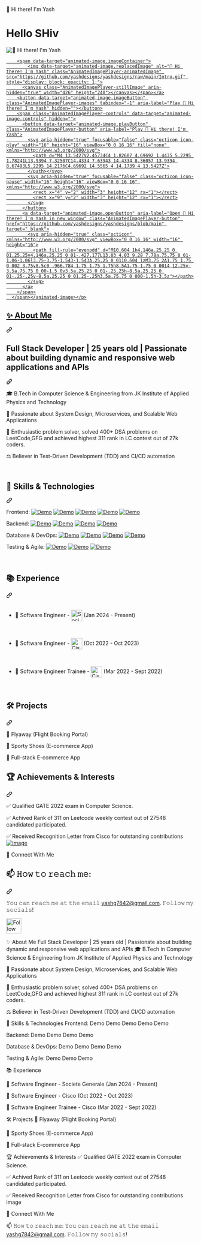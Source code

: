 👋 Hi there! I'm Yash
<h1>Hello SHiv </h1>
<article class="markdown-body entry-content container-lg" itemprop="text"><p dir="auto"><animated-image data-catalyst=""><a href="/yashdesigns/yashdesigns/blob/main" data-target="animated-image.originalLink"><img src="/yashdesigns/yashdesigns/raw/main/Intro.gif" alt="👋 Hi there! I'm Yash" title="👋 Hi there! I'm Yash" style="max-width: 100%; display: inline-block;" data-target="animated-image.originalImage"></a>
      <span class="AnimatedImagePlayer" data-target="animated-image.player" hidden="">
        <a data-target="animated-image.replacedLink" class="AnimatedImagePlayer-images" href="https://github.com/yashdesigns/yashdesigns/blob/main" target="_blank">
          
        <span data-target="animated-image.imageContainer">
            <img data-target="animated-image.replacedImage" alt="👋 Hi there! I'm Yash" class="AnimatedImagePlayer-animatedImage" src="https://github.com/yashdesigns/yashdesigns/raw/main/Intro.gif" style="display: block; opacity: 1;">
          <canvas class="AnimatedImagePlayer-stillImage" aria-hidden="true" width="426" height="240"></canvas></span></a>
        <button data-target="animated-image.imageButton" class="AnimatedImagePlayer-images" tabindex="-1" aria-label="Play 👋 Hi there! I'm Yash" hidden=""></button>
        <span class="AnimatedImagePlayer-controls" data-target="animated-image.controls" hidden="">
          <button data-target="animated-image.playButton" class="AnimatedImagePlayer-button" aria-label="Play 👋 Hi there! I'm Yash">
            <svg aria-hidden="true" focusable="false" class="octicon icon-play" width="16" height="16" viewBox="0 0 16 16" fill="none" xmlns="http://www.w3.org/2000/svg">
              <path d="M4 13.5427V2.45734C4 1.82607 4.69692 1.4435 5.2295 1.78241L13.9394 7.32507C14.4334 7.63943 14.4334 8.36057 13.9394 8.67493L5.2295 14.2176C4.69692 14.5565 4 14.1739 4 13.5427Z">
            </path></svg>
            <svg aria-hidden="true" focusable="false" class="octicon icon-pause" width="16" height="16" viewBox="0 0 16 16" xmlns="http://www.w3.org/2000/svg">
              <rect x="4" y="2" width="3" height="12" rx="1"></rect>
              <rect x="9" y="2" width="3" height="12" rx="1"></rect>
            </svg>
          </button>
          <a data-target="animated-image.openButton" aria-label="Open 👋 Hi there! I'm Yash in new window" class="AnimatedImagePlayer-button" href="https://github.com/yashdesigns/yashdesigns/blob/main" target="_blank">
            <svg aria-hidden="true" class="octicon" xmlns="http://www.w3.org/2000/svg" viewBox="0 0 16 16" width="16" height="16">
              <path fill-rule="evenodd" d="M10.604 1h4.146a.25.25 0 01.25.25v4.146a.25.25 0 01-.427.177L13.03 4.03 9.28 7.78a.75.75 0 01-1.06-1.06l3.75-3.75-1.543-1.543A.25.25 0 0110.604 1zM3.75 2A1.75 1.75 0 002 3.75v8.5c0 .966.784 1.75 1.75 1.75h8.5A1.75 1.75 0 0014 12.25v-3.5a.75.75 0 00-1.5 0v3.5a.25.25 0 01-.25.25h-8.5a.25.25 0 01-.25-.25v-8.5a.25.25 0 01.25-.25h3.5a.75.75 0 000-1.5h-3.5z"></path>
            </svg>
          </a>
        </span>
      </span></animated-image></p>
<div class="markdown-heading" dir="auto"><h1 tabindex="-1" class="heading-element" dir="auto">✨ About Me</h1><a id="user-content--about-me" class="anchor" aria-label="Permalink: ✨ About Me" href="#-about-me"><svg class="octicon octicon-link" viewBox="0 0 16 16" version="1.1" width="16" height="16" aria-hidden="true"><path d="m7.775 3.275 1.25-1.25a3.5 3.5 0 1 1 4.95 4.95l-2.5 2.5a3.5 3.5 0 0 1-4.95 0 .751.751 0 0 1 .018-1.042.751.751 0 0 1 1.042-.018 1.998 1.998 0 0 0 2.83 0l2.5-2.5a2.002 2.002 0 0 0-2.83-2.83l-1.25 1.25a.751.751 0 0 1-1.042-.018.751.751 0 0 1-.018-1.042Zm-4.69 9.64a1.998 1.998 0 0 0 2.83 0l1.25-1.25a.751.751 0 0 1 1.042.018.751.751 0 0 1 .018 1.042l-1.25 1.25a3.5 3.5 0 1 1-4.95-4.95l2.5-2.5a3.5 3.5 0 0 1 4.95 0 .751.751 0 0 1-.018 1.042.751.751 0 0 1-1.042.018 1.998 1.998 0 0 0-2.83 0l-2.5 2.5a1.998 1.998 0 0 0 0 2.83Z"></path></svg></a></div>
<div class="markdown-heading" dir="auto"><h2 tabindex="-1" class="heading-element" dir="auto">Full Stack Developer | 25 years old | Passionate about building dynamic and responsive web applications and APIs </h2><a id="user-content-full-stack-developer--25-years-old--passionate-about-building-dynamic-and-responsive-web-applications-and-apis-" class="anchor" aria-label="Permalink: Full Stack Developer | 25 years old | Passionate about building dynamic and responsive web applications and APIs " href="#full-stack-developer--25-years-old--passionate-about-building-dynamic-and-responsive-web-applications-and-apis-"><svg class="octicon octicon-link" viewBox="0 0 16 16" version="1.1" width="16" height="16" aria-hidden="true"><path d="m7.775 3.275 1.25-1.25a3.5 3.5 0 1 1 4.95 4.95l-2.5 2.5a3.5 3.5 0 0 1-4.95 0 .751.751 0 0 1 .018-1.042.751.751 0 0 1 1.042-.018 1.998 1.998 0 0 0 2.83 0l2.5-2.5a2.002 2.002 0 0 0-2.83-2.83l-1.25 1.25a.751.751 0 0 1-1.042-.018.751.751 0 0 1-.018-1.042Zm-4.69 9.64a1.998 1.998 0 0 0 2.83 0l1.25-1.25a.751.751 0 0 1 1.042.018.751.751 0 0 1 .018 1.042l-1.25 1.25a3.5 3.5 0 1 1-4.95-4.95l2.5-2.5a3.5 3.5 0 0 1 4.95 0 .751.751 0 0 1-.018 1.042.751.751 0 0 1-1.042.018 1.998 1.998 0 0 0-2.83 0l-2.5 2.5a1.998 1.998 0 0 0 0 2.83Z"></path></svg></a></div>
<p dir="auto">🎓 B.Tech in Computer Science &amp; Engineering from JK Institute of Applied Physics and Technology</p>
<p dir="auto">💪 Passionate about System Design, Microservices, and Scalable Web Applications</p>
<p dir="auto">🌟 Enthusiastic problem solver, solved 400+ DSA problems on LeetCode,GFG and achieved highest 311 rank in LC contest out of 27k coders.</p>
<p dir="auto">⚖️ Believer in Test-Driven Development (TDD) and CI/CD automation</p>
<br>
<div class="markdown-heading" dir="auto"><h2 tabindex="-1" class="heading-element" dir="auto">💪 Skills &amp; Technologies</h2><a id="user-content--skills--technologies" class="anchor" aria-label="Permalink: 💪 Skills &amp; Technologies" href="#-skills--technologies"><svg class="octicon octicon-link" viewBox="0 0 16 16" version="1.1" width="16" height="16" aria-hidden="true"><path d="m7.775 3.275 1.25-1.25a3.5 3.5 0 1 1 4.95 4.95l-2.5 2.5a3.5 3.5 0 0 1-4.95 0 .751.751 0 0 1 .018-1.042.751.751 0 0 1 1.042-.018 1.998 1.998 0 0 0 2.83 0l2.5-2.5a2.002 2.002 0 0 0-2.83-2.83l-1.25 1.25a.751.751 0 0 1-1.042-.018.751.751 0 0 1-.018-1.042Zm-4.69 9.64a1.998 1.998 0 0 0 2.83 0l1.25-1.25a.751.751 0 0 1 1.042.018.751.751 0 0 1 .018 1.042l-1.25 1.25a3.5 3.5 0 1 1-4.95-4.95l2.5-2.5a3.5 3.5 0 0 1 4.95 0 .751.751 0 0 1-.018 1.042.751.751 0 0 1-1.042.018 1.998 1.998 0 0 0-2.83 0l-2.5 2.5a1.998 1.998 0 0 0 0 2.83Z"></path></svg></a></div>
<p dir="auto">Frontend:
<a target="_blank" rel="noopener noreferrer nofollow" href="https://camo.githubusercontent.com/9bbd4c2b5f7cda139d91d34caa14392df56353ca55e19b58184610aa8b123854/68747470733a2f2f696d672e736869656c64732e696f2f62616467652f4a6176615363726970742d3332333333303f7374796c653d666f722d7468652d6261646765266c6f676f3d6a617661736372697074266c6f676f436f6c6f723d463744463145"><img src="https://camo.githubusercontent.com/9bbd4c2b5f7cda139d91d34caa14392df56353ca55e19b58184610aa8b123854/68747470733a2f2f696d672e736869656c64732e696f2f62616467652f4a6176615363726970742d3332333333303f7374796c653d666f722d7468652d6261646765266c6f676f3d6a617661736372697074266c6f676f436f6c6f723d463744463145" alt="Demo" data-canonical-src="https://img.shields.io/badge/JavaScript-323330?style=for-the-badge&amp;logo=javascript&amp;logoColor=F7DF1E" style="max-width: 100%;"></a>
<a target="_blank" rel="noopener noreferrer nofollow" href="https://camo.githubusercontent.com/8e77945348567678f7ac7879dfb294400492ed429d16392c98db21a7c00934d2/68747470733a2f2f696d672e736869656c64732e696f2f62616467652f547970655363726970742d3030374143433f7374796c653d666f722d7468652d6261646765266c6f676f3d74797065736372697074266c6f676f436f6c6f723d7768697465"><img src="https://camo.githubusercontent.com/8e77945348567678f7ac7879dfb294400492ed429d16392c98db21a7c00934d2/68747470733a2f2f696d672e736869656c64732e696f2f62616467652f547970655363726970742d3030374143433f7374796c653d666f722d7468652d6261646765266c6f676f3d74797065736372697074266c6f676f436f6c6f723d7768697465" alt="Demo" data-canonical-src="https://img.shields.io/badge/TypeScript-007ACC?style=for-the-badge&amp;logo=typescript&amp;logoColor=white" style="max-width: 100%;"></a>
<a target="_blank" rel="noopener noreferrer nofollow" href="https://camo.githubusercontent.com/10c7a8fa2cf317cc7c4af6f13efac086a9f0ea010f0dfc746c94e5cde310b339/68747470733a2f2f696d672e736869656c64732e696f2f62616467652f48544d4c352d4533344632363f7374796c653d666f722d7468652d6261646765266c6f676f3d68746d6c35266c6f676f436f6c6f723d7768697465"><img src="https://camo.githubusercontent.com/10c7a8fa2cf317cc7c4af6f13efac086a9f0ea010f0dfc746c94e5cde310b339/68747470733a2f2f696d672e736869656c64732e696f2f62616467652f48544d4c352d4533344632363f7374796c653d666f722d7468652d6261646765266c6f676f3d68746d6c35266c6f676f436f6c6f723d7768697465" alt="Demo" data-canonical-src="https://img.shields.io/badge/HTML5-E34F26?style=for-the-badge&amp;logo=html5&amp;logoColor=white" style="max-width: 100%;"></a>
<a target="_blank" rel="noopener noreferrer nofollow" href="https://camo.githubusercontent.com/001d4637c08910acf414f12a1682879a1f99867f6f9a3550f0541e7d03dd34a2/68747470733a2f2f696d672e736869656c64732e696f2f62616467652f435353332d3135373242363f7374796c653d666f722d7468652d6261646765266c6f676f3d63737333266c6f676f436f6c6f723d7768697465"><img src="https://camo.githubusercontent.com/001d4637c08910acf414f12a1682879a1f99867f6f9a3550f0541e7d03dd34a2/68747470733a2f2f696d672e736869656c64732e696f2f62616467652f435353332d3135373242363f7374796c653d666f722d7468652d6261646765266c6f676f3d63737333266c6f676f436f6c6f723d7768697465" alt="Demo" data-canonical-src="https://img.shields.io/badge/CSS3-1572B6?style=for-the-badge&amp;logo=css3&amp;logoColor=white" style="max-width: 100%;"></a>
<a target="_blank" rel="noopener noreferrer nofollow" href="https://camo.githubusercontent.com/4fe494a4b3245a35f6ce9d4109dd6c28beb533061d7c56ccdad5558a2628c1de/68747470733a2f2f696d672e736869656c64732e696f2f62616467652f52656163742d3636333339393f7374796c653d666f722d7468652d6261646765266c6f676f3d7265616374266c6f676f436f6c6f723d363144414642"><img src="https://camo.githubusercontent.com/4fe494a4b3245a35f6ce9d4109dd6c28beb533061d7c56ccdad5558a2628c1de/68747470733a2f2f696d672e736869656c64732e696f2f62616467652f52656163742d3636333339393f7374796c653d666f722d7468652d6261646765266c6f676f3d7265616374266c6f676f436f6c6f723d363144414642" alt="Demo" data-canonical-src="https://img.shields.io/badge/React-663399?style=for-the-badge&amp;logo=react&amp;logoColor=61DAFB" style="max-width: 100%;"></a>
<br></p>
<p dir="auto">Backend:
<a target="_blank" rel="noopener noreferrer nofollow" href="https://camo.githubusercontent.com/011a4e2bb803e4ae1111f9d1bf17e9619952a0d1fc7d0ee625f85fc12ad6ffa5/68747470733a2f2f696d672e736869656c64732e696f2f62616467652f4a6176612d4544384230303f7374796c653d666f722d7468652d6261646765266c6f676f3d6f70656e6a646b266c6f676f436f6c6f723d7768697465"><img src="https://camo.githubusercontent.com/011a4e2bb803e4ae1111f9d1bf17e9619952a0d1fc7d0ee625f85fc12ad6ffa5/68747470733a2f2f696d672e736869656c64732e696f2f62616467652f4a6176612d4544384230303f7374796c653d666f722d7468652d6261646765266c6f676f3d6f70656e6a646b266c6f676f436f6c6f723d7768697465" alt="Demo" data-canonical-src="https://img.shields.io/badge/Java-ED8B00?style=for-the-badge&amp;logo=openjdk&amp;logoColor=white" style="max-width: 100%;"></a>
<a target="_blank" rel="noopener noreferrer nofollow" href="https://camo.githubusercontent.com/0eca6769e181842d27850c17afc037ecf3f09ba26a1b508c6854d0cce31694cb/68747470733a2f2f696d672e736869656c64732e696f2f62616467652f537072696e672d3644423333463f7374796c653d666f722d7468652d6261646765266c6f676f3d737072696e67266c6f676f436f6c6f723d7768697465"><img src="https://camo.githubusercontent.com/0eca6769e181842d27850c17afc037ecf3f09ba26a1b508c6854d0cce31694cb/68747470733a2f2f696d672e736869656c64732e696f2f62616467652f537072696e672d3644423333463f7374796c653d666f722d7468652d6261646765266c6f676f3d737072696e67266c6f676f436f6c6f723d7768697465" alt="Demo" data-canonical-src="https://img.shields.io/badge/Spring-6DB33F?style=for-the-badge&amp;logo=spring&amp;logoColor=white" style="max-width: 100%;"></a>
<a target="_blank" rel="noopener noreferrer nofollow" href="https://camo.githubusercontent.com/1614d22782c433dbe856a53607aa440e0c5e3304f3fcae2687000ce83f47b2b2/68747470733a2f2f696d672e736869656c64732e696f2f62616467652f537072696e675f53656375726974792d3644423333463f7374796c653d666f722d7468652d6261646765266c6f676f3d537072696e672d5365637572697479266c6f676f436f6c6f723d7768697465"><img src="https://camo.githubusercontent.com/1614d22782c433dbe856a53607aa440e0c5e3304f3fcae2687000ce83f47b2b2/68747470733a2f2f696d672e736869656c64732e696f2f62616467652f537072696e675f53656375726974792d3644423333463f7374796c653d666f722d7468652d6261646765266c6f676f3d537072696e672d5365637572697479266c6f676f436f6c6f723d7768697465" alt="Demo" data-canonical-src="https://img.shields.io/badge/Spring_Security-6DB33F?style=for-the-badge&amp;logo=Spring-Security&amp;logoColor=white" style="max-width: 100%;"></a>
<a target="_blank" rel="noopener noreferrer nofollow" href="https://camo.githubusercontent.com/b0223dc941b9e1ddf32695517d822430e5cff521eb46d70015c34749114d7c65/68747470733a2f2f696d672e736869656c64732e696f2f62616467652f48696265726e6174652d3539363636433f7374796c653d666f722d7468652d6261646765266c6f676f3d48696265726e617465266c6f676f436f6c6f723d7768697465"><img src="https://camo.githubusercontent.com/b0223dc941b9e1ddf32695517d822430e5cff521eb46d70015c34749114d7c65/68747470733a2f2f696d672e736869656c64732e696f2f62616467652f48696265726e6174652d3539363636433f7374796c653d666f722d7468652d6261646765266c6f676f3d48696265726e617465266c6f676f436f6c6f723d7768697465" alt="Demo" data-canonical-src="https://img.shields.io/badge/Hibernate-59666C?style=for-the-badge&amp;logo=Hibernate&amp;logoColor=white" style="max-width: 100%;"></a>
<br></p>
<p dir="auto">Database &amp; DevOps:
<a target="_blank" rel="noopener noreferrer nofollow" href="https://camo.githubusercontent.com/2449c5a2427e05c09b843029cff7898df305c5697bbe64c7c12f1ccdc99c2705/68747470733a2f2f696d672e736869656c64732e696f2f62616467652f4d7953514c2d3030303030463f7374796c653d666f722d7468652d6261646765266c6f676f3d6d7973716c266c6f676f436f6c6f723d7768697465"><img src="https://camo.githubusercontent.com/2449c5a2427e05c09b843029cff7898df305c5697bbe64c7c12f1ccdc99c2705/68747470733a2f2f696d672e736869656c64732e696f2f62616467652f4d7953514c2d3030303030463f7374796c653d666f722d7468652d6261646765266c6f676f3d6d7973716c266c6f676f436f6c6f723d7768697465" alt="Demo" data-canonical-src="https://img.shields.io/badge/MySQL-00000F?style=for-the-badge&amp;logo=mysql&amp;logoColor=white" style="max-width: 100%;"></a>
<a target="_blank" rel="noopener noreferrer nofollow" href="https://camo.githubusercontent.com/4aed80090cf6326364d8fbc173e9d307293da717b071823b37d3514afcbcd98e/68747470733a2f2f696d672e736869656c64732e696f2f62616467652f506f737467726553514c2d3331363139323f7374796c653d666f722d7468652d6261646765266c6f676f3d706f737467726573716c266c6f676f436f6c6f723d7768697465"><img src="https://camo.githubusercontent.com/4aed80090cf6326364d8fbc173e9d307293da717b071823b37d3514afcbcd98e/68747470733a2f2f696d672e736869656c64732e696f2f62616467652f506f737467726553514c2d3331363139323f7374796c653d666f722d7468652d6261646765266c6f676f3d706f737467726573716c266c6f676f436f6c6f723d7768697465" alt="Demo" data-canonical-src="https://img.shields.io/badge/PostgreSQL-316192?style=for-the-badge&amp;logo=postgresql&amp;logoColor=white" style="max-width: 100%;"></a>
<a target="_blank" rel="noopener noreferrer nofollow" href="https://camo.githubusercontent.com/7b3413138bcae5072308005d6aa3cabc21f1c82f60d8cf06807732fa8b9894bf/68747470733a2f2f696d672e736869656c64732e696f2f62616467652f4d6f6e676f44422d3445413934423f7374796c653d666f722d7468652d6261646765266c6f676f3d6d6f6e676f6462266c6f676f436f6c6f723d7768697465"><img src="https://camo.githubusercontent.com/7b3413138bcae5072308005d6aa3cabc21f1c82f60d8cf06807732fa8b9894bf/68747470733a2f2f696d672e736869656c64732e696f2f62616467652f4d6f6e676f44422d3445413934423f7374796c653d666f722d7468652d6261646765266c6f676f3d6d6f6e676f6462266c6f676f436f6c6f723d7768697465" alt="Demo" data-canonical-src="https://img.shields.io/badge/MongoDB-4EA94B?style=for-the-badge&amp;logo=mongodb&amp;logoColor=white" style="max-width: 100%;"></a>
<a target="_blank" rel="noopener noreferrer nofollow" href="https://camo.githubusercontent.com/f1ffe7543ca3809a6d3ef2e233e2f1de3f616f1d77bef3f1fabbd8f40dae079e/68747470733a2f2f696d672e736869656c64732e696f2f62616467652f416d617a6f6e5f4157532d3233324633453f7374796c653d666f722d7468652d6261646765266c6f676f3d616d617a6f6e2d617773266c6f676f436f6c6f723d7768697465"><img src="https://camo.githubusercontent.com/f1ffe7543ca3809a6d3ef2e233e2f1de3f616f1d77bef3f1fabbd8f40dae079e/68747470733a2f2f696d672e736869656c64732e696f2f62616467652f416d617a6f6e5f4157532d3233324633453f7374796c653d666f722d7468652d6261646765266c6f676f3d616d617a6f6e2d617773266c6f676f436f6c6f723d7768697465" alt="Demo" data-canonical-src="https://img.shields.io/badge/Amazon_AWS-232F3E?style=for-the-badge&amp;logo=amazon-aws&amp;logoColor=white" style="max-width: 100%;"></a>
<br></p>
<p dir="auto">Testing &amp; Agile:
<a target="_blank" rel="noopener noreferrer nofollow" href="https://camo.githubusercontent.com/53c571735626cf97e31584088abdeb540b44a0de7665f258a646546464fabe83/68747470733a2f2f696d672e736869656c64732e696f2f62616467652f4a6573742d3332333333303f7374796c653d666f722d7468652d6261646765266c6f676f3d4a657374266c6f676f436f6c6f723d7768697465"><img src="https://camo.githubusercontent.com/53c571735626cf97e31584088abdeb540b44a0de7665f258a646546464fabe83/68747470733a2f2f696d672e736869656c64732e696f2f62616467652f4a6573742d3332333333303f7374796c653d666f722d7468652d6261646765266c6f676f3d4a657374266c6f676f436f6c6f723d7768697465" alt="Demo" data-canonical-src="https://img.shields.io/badge/Jest-323330?style=for-the-badge&amp;logo=Jest&amp;logoColor=white" style="max-width: 100%;"></a>
<a target="_blank" rel="noopener noreferrer nofollow" href="https://camo.githubusercontent.com/25ad94622ba248fcd7f0c163bea0bef9c6fac34afa82b2b80b05c01613b3caf7/68747470733a2f2f696d672e736869656c64732e696f2f62616467652f4b61726174652d3644423333463f7374796c653d666f722d7468652d6261646765266c6f676f3d4b6172617465266c6f676f436f6c6f723d7768697465"><img src="https://camo.githubusercontent.com/25ad94622ba248fcd7f0c163bea0bef9c6fac34afa82b2b80b05c01613b3caf7/68747470733a2f2f696d672e736869656c64732e696f2f62616467652f4b61726174652d3644423333463f7374796c653d666f722d7468652d6261646765266c6f676f3d4b6172617465266c6f676f436f6c6f723d7768697465" alt="Demo" data-canonical-src="https://img.shields.io/badge/Karate-6DB33F?style=for-the-badge&amp;logo=Karate&amp;logoColor=white" style="max-width: 100%;"></a>
<a target="_blank" rel="noopener noreferrer nofollow" href="https://camo.githubusercontent.com/a5022baf6edcceb41cc7932001e53f70b603d880779201ab0d2538a8d433f0cb/68747470733a2f2f696d672e736869656c64732e696f2f62616467652f4669746e657373652d4544384230303f7374796c653d666f722d7468652d6261646765266c6f676f3d4669746e65737365266c6f676f436f6c6f723d726564"><img src="https://camo.githubusercontent.com/a5022baf6edcceb41cc7932001e53f70b603d880779201ab0d2538a8d433f0cb/68747470733a2f2f696d672e736869656c64732e696f2f62616467652f4669746e657373652d4544384230303f7374796c653d666f722d7468652d6261646765266c6f676f3d4669746e65737365266c6f676f436f6c6f723d726564" alt="Demo" data-canonical-src="https://img.shields.io/badge/Fitnesse-ED8B00?style=for-the-badge&amp;logo=Fitnesse&amp;logoColor=red" style="max-width: 100%;"></a></p>
<br>
<div class="markdown-heading" dir="auto"><h2 tabindex="-1" class="heading-element" dir="auto">📚 Experience</h2><a id="user-content--experience" class="anchor" aria-label="Permalink: 📚 Experience" href="#-experience"><svg class="octicon octicon-link" viewBox="0 0 16 16" version="1.1" width="16" height="16" aria-hidden="true"><path d="m7.775 3.275 1.25-1.25a3.5 3.5 0 1 1 4.95 4.95l-2.5 2.5a3.5 3.5 0 0 1-4.95 0 .751.751 0 0 1 .018-1.042.751.751 0 0 1 1.042-.018 1.998 1.998 0 0 0 2.83 0l2.5-2.5a2.002 2.002 0 0 0-2.83-2.83l-1.25 1.25a.751.751 0 0 1-1.042-.018.751.751 0 0 1-.018-1.042Zm-4.69 9.64a1.998 1.998 0 0 0 2.83 0l1.25-1.25a.751.751 0 0 1 1.042.018.751.751 0 0 1 .018 1.042l-1.25 1.25a3.5 3.5 0 1 1-4.95-4.95l2.5-2.5a3.5 3.5 0 0 1 4.95 0 .751.751 0 0 1-.018 1.042.751.751 0 0 1-1.042.018 1.998 1.998 0 0 0-2.83 0l-2.5 2.5a1.998 1.998 0 0 0 0 2.83Z"></path></svg></a></div>
<br>
<ul dir="auto">
<li>💼 Software Engineer - <a href="https://github.com/societe-generale"><img src="https://private-user-images.githubusercontent.com/101132572/408864391-04c5e437-a93a-41ed-a121-8a2290c8799d.png?jwt=eyJhbGciOiJIUzI1NiIsInR5cCI6IkpXVCJ9.eyJpc3MiOiJnaXRodWIuY29tIiwiYXVkIjoicmF3LmdpdGh1YnVzZXJjb250ZW50LmNvbSIsImtleSI6ImtleTUiLCJleHAiOjE3NDYzNDI3MzEsIm5iZiI6MTc0NjM0MjQzMSwicGF0aCI6Ii8xMDExMzI1NzIvNDA4ODY0MzkxLTA0YzVlNDM3LWE5M2EtNDFlZC1hMTIxLThhMjI5MGM4Nzk5ZC5wbmc_WC1BbXotQWxnb3JpdGhtPUFXUzQtSE1BQy1TSEEyNTYmWC1BbXotQ3JlZGVudGlhbD1BS0lBVkNPRFlMU0E1M1BRSzRaQSUyRjIwMjUwNTA0JTJGdXMtZWFzdC0xJTJGczMlMkZhd3M0X3JlcXVlc3QmWC1BbXotRGF0ZT0yMDI1MDUwNFQwNzA3MTFaJlgtQW16LUV4cGlyZXM9MzAwJlgtQW16LVNpZ25hdHVyZT0yZGUzYmRiNGQ2YTI1NDdhOTk0Mzg4MTQ1NzQzMWJjMDc4ODAzMDQwYjE2MTlmNzZjYTkzOWFiYWM1ODBhZjk4JlgtQW16LVNpZ25lZEhlYWRlcnM9aG9zdCJ9.8X3lEZlFPfD-Z6ARbXjw-17NgbYdsvGokf0PRqkZDRk" height="30em" align="center" alt="Societe Generale" title="Societe Generale" secured-asset-link="" style="max-width: 100%;"></a> (Jan 2024 - Present)</li>
</ul>
<br>
<ul dir="auto">
<li>💼 Software Engineer - <a href="https://github.com/cisco"><img src="https://private-user-images.githubusercontent.com/101132572/408864815-44ba3383-a037-4165-adf1-109ab58baf47.png?jwt=eyJhbGciOiJIUzI1NiIsInR5cCI6IkpXVCJ9.eyJpc3MiOiJnaXRodWIuY29tIiwiYXVkIjoicmF3LmdpdGh1YnVzZXJjb250ZW50LmNvbSIsImtleSI6ImtleTUiLCJleHAiOjE3NDYzNDI3MzEsIm5iZiI6MTc0NjM0MjQzMSwicGF0aCI6Ii8xMDExMzI1NzIvNDA4ODY0ODE1LTQ0YmEzMzgzLWEwMzctNDE2NS1hZGYxLTEwOWFiNThiYWY0Ny5wbmc_WC1BbXotQWxnb3JpdGhtPUFXUzQtSE1BQy1TSEEyNTYmWC1BbXotQ3JlZGVudGlhbD1BS0lBVkNPRFlMU0E1M1BRSzRaQSUyRjIwMjUwNTA0JTJGdXMtZWFzdC0xJTJGczMlMkZhd3M0X3JlcXVlc3QmWC1BbXotRGF0ZT0yMDI1MDUwNFQwNzA3MTFaJlgtQW16LUV4cGlyZXM9MzAwJlgtQW16LVNpZ25hdHVyZT05YzY1OTAxNjBjNzdiOWVhNDhhODVlYTJiOGMyNzlmMWMxMzRjNDExM2M2MmNmODAwOTIzM2U2ZDJlY2Q1ZTFhJlgtQW16LVNpZ25lZEhlYWRlcnM9aG9zdCJ9.3Q5j_XU4i4l6DL9K5xwO8wo27PS2BE4UjWeB_6lEVlM" height="30em" align="center" alt="Cisco" title="Cisco" secured-asset-link="" style="max-width: 100%;"></a>  (Oct 2022 - Oct 2023)</li>
</ul>
<br>
<ul dir="auto">
<li>💼 Software Engineer Trainee - <a href="https://github.com/cisco"><img src="https://private-user-images.githubusercontent.com/101132572/408865052-f0346066-7a2a-49d7-a233-ecd0cfc058fb.png?jwt=eyJhbGciOiJIUzI1NiIsInR5cCI6IkpXVCJ9.eyJpc3MiOiJnaXRodWIuY29tIiwiYXVkIjoicmF3LmdpdGh1YnVzZXJjb250ZW50LmNvbSIsImtleSI6ImtleTUiLCJleHAiOjE3NDYzNDI3MzEsIm5iZiI6MTc0NjM0MjQzMSwicGF0aCI6Ii8xMDExMzI1NzIvNDA4ODY1MDUyLWYwMzQ2MDY2LTdhMmEtNDlkNy1hMjMzLWVjZDBjZmMwNThmYi5wbmc_WC1BbXotQWxnb3JpdGhtPUFXUzQtSE1BQy1TSEEyNTYmWC1BbXotQ3JlZGVudGlhbD1BS0lBVkNPRFlMU0E1M1BRSzRaQSUyRjIwMjUwNTA0JTJGdXMtZWFzdC0xJTJGczMlMkZhd3M0X3JlcXVlc3QmWC1BbXotRGF0ZT0yMDI1MDUwNFQwNzA3MTFaJlgtQW16LUV4cGlyZXM9MzAwJlgtQW16LVNpZ25hdHVyZT1hNzNiMDdhMTMzMDhkM2FkZTQ1OWQyNGQwNmIzZjkyMDI2ZmU3OWQyMGRjYmI4YmJhOGJkY2UyMjA4NWMzYTc0JlgtQW16LVNpZ25lZEhlYWRlcnM9aG9zdCJ9.kjh81WdNG-0Z8WOAWAjK2O7o3SHkvEbN1JUci9EbDYI" height="30em" align="center" alt="Cisco" title="Monotype" secured-asset-link="" style="max-width: 100%;"></a> (Mar 2022 - Sept 2022)</li>
</ul>
<br>
<div class="markdown-heading" dir="auto"><h2 tabindex="-1" class="heading-element" dir="auto">🛠️ Projects</h2><a id="user-content-️-projects" class="anchor" aria-label="Permalink: 🛠️ Projects" href="#️-projects"><svg class="octicon octicon-link" viewBox="0 0 16 16" version="1.1" width="16" height="16" aria-hidden="true"><path d="m7.775 3.275 1.25-1.25a3.5 3.5 0 1 1 4.95 4.95l-2.5 2.5a3.5 3.5 0 0 1-4.95 0 .751.751 0 0 1 .018-1.042.751.751 0 0 1 1.042-.018 1.998 1.998 0 0 0 2.83 0l2.5-2.5a2.002 2.002 0 0 0-2.83-2.83l-1.25 1.25a.751.751 0 0 1-1.042-.018.751.751 0 0 1-.018-1.042Zm-4.69 9.64a1.998 1.998 0 0 0 2.83 0l1.25-1.25a.751.751 0 0 1 1.042.018.751.751 0 0 1 .018 1.042l-1.25 1.25a3.5 3.5 0 1 1-4.95-4.95l2.5-2.5a3.5 3.5 0 0 1 4.95 0 .751.751 0 0 1-.018 1.042.751.751 0 0 1-1.042.018 1.998 1.998 0 0 0-2.83 0l-2.5 2.5a1.998 1.998 0 0 0 0 2.83Z"></path></svg></a></div>
<p dir="auto">🚀 Flyaway (Flight Booking Portal)</p>
<p dir="auto">🌟 Sporty Shoes (E-commerce App)</p>
<p dir="auto">🛒 Full-stack E-commerce App</p>
<div class="markdown-heading" dir="auto"><h2 tabindex="-1" class="heading-element" dir="auto">🏆 Achievements &amp; Interests</h2><a id="user-content--achievements--interests" class="anchor" aria-label="Permalink: 🏆 Achievements &amp; Interests" href="#-achievements--interests"><svg class="octicon octicon-link" viewBox="0 0 16 16" version="1.1" width="16" height="16" aria-hidden="true"><path d="m7.775 3.275 1.25-1.25a3.5 3.5 0 1 1 4.95 4.95l-2.5 2.5a3.5 3.5 0 0 1-4.95 0 .751.751 0 0 1 .018-1.042.751.751 0 0 1 1.042-.018 1.998 1.998 0 0 0 2.83 0l2.5-2.5a2.002 2.002 0 0 0-2.83-2.83l-1.25 1.25a.751.751 0 0 1-1.042-.018.751.751 0 0 1-.018-1.042Zm-4.69 9.64a1.998 1.998 0 0 0 2.83 0l1.25-1.25a.751.751 0 0 1 1.042.018.751.751 0 0 1 .018 1.042l-1.25 1.25a3.5 3.5 0 1 1-4.95-4.95l2.5-2.5a3.5 3.5 0 0 1 4.95 0 .751.751 0 0 1-.018 1.042.751.751 0 0 1-1.042.018 1.998 1.998 0 0 0-2.83 0l-2.5 2.5a1.998 1.998 0 0 0 0 2.83Z"></path></svg></a></div>
<p dir="auto">✅ Qualified GATE 2022 exam in Computer Science.</p>
<p dir="auto">✅ Achived Rank of 311 on Leetcode weekly contest out of 27548 candidated participated.</p>
<p dir="auto">✅ Received Recognition Letter from Cisco for outstanding contributions
<a target="_blank" rel="noopener noreferrer" href="https://private-user-images.githubusercontent.com/101132572/408879284-6503b43c-06dc-485a-ba84-0d8e4a7a3da4.png?jwt=eyJhbGciOiJIUzI1NiIsInR5cCI6IkpXVCJ9.eyJpc3MiOiJnaXRodWIuY29tIiwiYXVkIjoicmF3LmdpdGh1YnVzZXJjb250ZW50LmNvbSIsImtleSI6ImtleTUiLCJleHAiOjE3NDYzNDI3MzEsIm5iZiI6MTc0NjM0MjQzMSwicGF0aCI6Ii8xMDExMzI1NzIvNDA4ODc5Mjg0LTY1MDNiNDNjLTA2ZGMtNDg1YS1iYTg0LTBkOGU0YTdhM2RhNC5wbmc_WC1BbXotQWxnb3JpdGhtPUFXUzQtSE1BQy1TSEEyNTYmWC1BbXotQ3JlZGVudGlhbD1BS0lBVkNPRFlMU0E1M1BRSzRaQSUyRjIwMjUwNTA0JTJGdXMtZWFzdC0xJTJGczMlMkZhd3M0X3JlcXVlc3QmWC1BbXotRGF0ZT0yMDI1MDUwNFQwNzA3MTFaJlgtQW16LUV4cGlyZXM9MzAwJlgtQW16LVNpZ25hdHVyZT1iNWQ0OGQ1ZmFkMzI1ZjYzYjJkNjdmNmIxYWI4ZjU0YjBlYTE3NjFiMzU0NThlNzUyMGI1NGE2ZDJkNWFiODc1JlgtQW16LVNpZ25lZEhlYWRlcnM9aG9zdCJ9.B_F-IJtafIgRxF98r8wAABlpPj9Y_RWebIwc4abVjbI"><img src="https://private-user-images.githubusercontent.com/101132572/408879284-6503b43c-06dc-485a-ba84-0d8e4a7a3da4.png?jwt=eyJhbGciOiJIUzI1NiIsInR5cCI6IkpXVCJ9.eyJpc3MiOiJnaXRodWIuY29tIiwiYXVkIjoicmF3LmdpdGh1YnVzZXJjb250ZW50LmNvbSIsImtleSI6ImtleTUiLCJleHAiOjE3NDYzNDI3MzEsIm5iZiI6MTc0NjM0MjQzMSwicGF0aCI6Ii8xMDExMzI1NzIvNDA4ODc5Mjg0LTY1MDNiNDNjLTA2ZGMtNDg1YS1iYTg0LTBkOGU0YTdhM2RhNC5wbmc_WC1BbXotQWxnb3JpdGhtPUFXUzQtSE1BQy1TSEEyNTYmWC1BbXotQ3JlZGVudGlhbD1BS0lBVkNPRFlMU0E1M1BRSzRaQSUyRjIwMjUwNTA0JTJGdXMtZWFzdC0xJTJGczMlMkZhd3M0X3JlcXVlc3QmWC1BbXotRGF0ZT0yMDI1MDUwNFQwNzA3MTFaJlgtQW16LUV4cGlyZXM9MzAwJlgtQW16LVNpZ25hdHVyZT1iNWQ0OGQ1ZmFkMzI1ZjYzYjJkNjdmNmIxYWI4ZjU0YjBlYTE3NjFiMzU0NThlNzUyMGI1NGE2ZDJkNWFiODc1JlgtQW16LVNpZ25lZEhlYWRlcnM9aG9zdCJ9.B_F-IJtafIgRxF98r8wAABlpPj9Y_RWebIwc4abVjbI" alt="image" style="max-width: 100%;"></a></p>
<p dir="auto">👤 Connect With Me</p>
<div class="markdown-heading" dir="auto"><h2 tabindex="-1" class="heading-element" dir="auto">📫 𝙷𝚘𝚠 𝚝𝚘 𝚛𝚎𝚊𝚌𝚑 𝚖𝚎:</h2><a id="user-content--𝙷𝚘𝚠-𝚝𝚘-𝚛𝚎𝚊𝚌𝚑-𝚖𝚎" class="anchor" aria-label="Permalink: 📫 𝙷𝚘𝚠 𝚝𝚘 𝚛𝚎𝚊𝚌𝚑 𝚖𝚎:" href="#-𝙷𝚘𝚠-𝚝𝚘-𝚛𝚎𝚊𝚌𝚑-𝚖𝚎"><svg class="octicon octicon-link" viewBox="0 0 16 16" version="1.1" width="16" height="16" aria-hidden="true"><path d="m7.775 3.275 1.25-1.25a3.5 3.5 0 1 1 4.95 4.95l-2.5 2.5a3.5 3.5 0 0 1-4.95 0 .751.751 0 0 1 .018-1.042.751.751 0 0 1 1.042-.018 1.998 1.998 0 0 0 2.83 0l2.5-2.5a2.002 2.002 0 0 0-2.83-2.83l-1.25 1.25a.751.751 0 0 1-1.042-.018.751.751 0 0 1-.018-1.042Zm-4.69 9.64a1.998 1.998 0 0 0 2.83 0l1.25-1.25a.751.751 0 0 1 1.042.018.751.751 0 0 1 .018 1.042l-1.25 1.25a3.5 3.5 0 1 1-4.95-4.95l2.5-2.5a3.5 3.5 0 0 1 4.95 0 .751.751 0 0 1-.018 1.042.751.751 0 0 1-1.042.018 1.998 1.998 0 0 0-2.83 0l-2.5 2.5a1.998 1.998 0 0 0 0 2.83Z"></path></svg></a></div>
<p dir="auto">𝚈𝚘𝚞 𝚌𝚊𝚗 𝚛𝚎𝚊𝚌𝚑 𝚖𝚎 𝚊𝚝 𝚝𝚑𝚎 𝚎𝚖𝚊𝚒𝚕 <a href="mailto:yashg7842@gmail.com">yashg7842@gmail.com</a>. 𝙵𝚘𝚕𝚕𝚘𝚠 𝚖𝚢 𝚜𝚘𝚌𝚒𝚊𝚕𝚜!</p>
<p dir="auto"><a href="https://www.linkedin.com/in/yash-cisco" rel="nofollow"><img src="https://private-user-images.githubusercontent.com/101132572/408879474-0834dc90-aaef-4109-9cee-19009060344f.png?jwt=eyJhbGciOiJIUzI1NiIsInR5cCI6IkpXVCJ9.eyJpc3MiOiJnaXRodWIuY29tIiwiYXVkIjoicmF3LmdpdGh1YnVzZXJjb250ZW50LmNvbSIsImtleSI6ImtleTUiLCJleHAiOjE3NDYzNDI3MzEsIm5iZiI6MTc0NjM0MjQzMSwicGF0aCI6Ii8xMDExMzI1NzIvNDA4ODc5NDc0LTA4MzRkYzkwLWFhZWYtNDEwOS05Y2VlLTE5MDA5MDYwMzQ0Zi5wbmc_WC1BbXotQWxnb3JpdGhtPUFXUzQtSE1BQy1TSEEyNTYmWC1BbXotQ3JlZGVudGlhbD1BS0lBVkNPRFlMU0E1M1BRSzRaQSUyRjIwMjUwNTA0JTJGdXMtZWFzdC0xJTJGczMlMkZhd3M0X3JlcXVlc3QmWC1BbXotRGF0ZT0yMDI1MDUwNFQwNzA3MTFaJlgtQW16LUV4cGlyZXM9MzAwJlgtQW16LVNpZ25hdHVyZT0xNjI1M2I5YTFiNmY2YWUwYmMwYmE3MzI0YjI5N2MwNzkzODAwNzZlNTBlYjVmY2NkNGZlZDAyYTI5OWQyZjZjJlgtQW16LVNpZ25lZEhlYWRlcnM9aG9zdCJ9.-kjsdhFpA2Caaj5z-P6fC6J33BLlKgRJqWX5n0L1OGk" height="40em" align="center" alt="Follow Raymo111 on LinkedIn" title="Follow yash on LinkedIn" secured-asset-link="" style="max-width: 100%;"></a></p>
</article>

✨ About Me
Full Stack Developer | 25 years old | Passionate about building dynamic and responsive web applications and APIs
🎓 B.Tech in Computer Science & Engineering from JK Institute of Applied Physics and Technology

💪 Passionate about System Design, Microservices, and Scalable Web Applications

🌟 Enthusiastic problem solver, solved 400+ DSA problems on LeetCode,GFG and achieved highest 311 rank in LC contest out of 27k coders.

⚖️ Believer in Test-Driven Development (TDD) and CI/CD automation


💪 Skills & Technologies
Frontend: Demo Demo Demo Demo Demo

Backend: Demo Demo Demo Demo

Database & DevOps: Demo Demo Demo Demo

Testing & Agile: Demo Demo Demo


📚 Experience

💼 Software Engineer - Societe Generale (Jan 2024 - Present)

💼 Software Engineer - Cisco (Oct 2022 - Oct 2023)

💼 Software Engineer Trainee - Cisco (Mar 2022 - Sept 2022)

🛠️ Projects
🚀 Flyaway (Flight Booking Portal)

🌟 Sporty Shoes (E-commerce App)

🛒 Full-stack E-commerce App

🏆 Achievements & Interests
✅ Qualified GATE 2022 exam in Computer Science.

✅ Achived Rank of 311 on Leetcode weekly contest out of 27548 candidated participated.

✅ Received Recognition Letter from Cisco for outstanding contributions image

👤 Connect With Me

📫 𝙷𝚘𝚠 𝚝𝚘 𝚛𝚎𝚊𝚌𝚑 𝚖𝚎:
𝚈𝚘𝚞 𝚌𝚊𝚗 𝚛𝚎𝚊𝚌𝚑 𝚖𝚎 𝚊𝚝 𝚝𝚑𝚎 𝚎𝚖𝚊𝚒𝚕 yashg7842@gmail.com. 𝙵𝚘𝚕𝚕𝚘𝚠 𝚖𝚢 𝚜𝚘𝚌𝚒𝚊𝚕𝚜!
